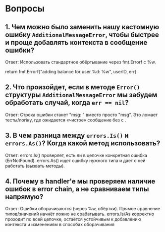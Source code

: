 # Вопросы

## 1. Чем можно было заменить нашу кастомную ошибку `AdditionalMessageError`, чтобы быстрее и проще добавлять контекста в сообщение ошибки?

Ответ:
Использовать стандартное обёртывание через fmt.Errorf с %w.

return fmt.Errorf("adding balance for user %d: %w", userID, err)


## 2. Что произойдет, если в методе `Error()` структуры `AdditionalMessageError` мы забудем обработать случай, когда `err == nil`?

Ответ:
Строка ошибки станет  "msg: <nil>" вместо просто "msg". 
Это  ломает тесты/логіку, где ожидается «чистое» сообщение без с <nil>.

## 3. В чем разница между `errors.Is()` и `errors.As()`? Когда какой метод использовать?

Ответ:
errors.Is() проверяет, есть ли в цепочке конкретная ошибка (ErrNotFound).
errors.As() ищет ошибку нужного типа и дает с ней работать (вызвать методы).

## 4. Почему в handler'е мы проверяем наличие ошибок в error chain, а не сравниваем типы напрямую?

Ответ:
Ошибки оборачиваются (через %w,  обёртки).
Прямое сравнение типов/значений начнёт ложно не срабатывать. 
errors.Is/As корректно проходит по всей цепочке, остаётся устойчивым к добавлению контекста и изменениям в способах оборачивания
